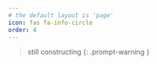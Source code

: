 ```yaml
---
# the default layout is 'page'
icon: fas fa-info-circle
order: 4
---
```


> still constructing
{: .prompt-warning }
